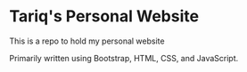 # Tariq's Personal Website
This is a repo to hold my personal website

Primarily written using Bootstrap, HTML, CSS, and JavaScript.


